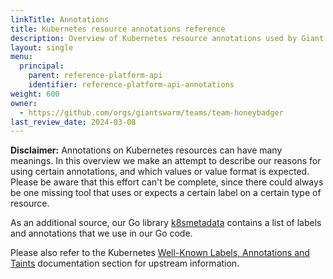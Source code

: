 ```yaml
---
linkTitle: Annotations
title: Kubernetes resource annotations reference
description: Overview of Kubernetes resource annotations used by Giant Swarm, and their meaning.
layout: single
menu:
  principal:
    parent: reference-platform-api
    identifier: reference-platform-api-annotations
weight: 600
owner:
  - https://github.com/orgs/giantswarm/teams/team-honeybadger
last_review_date: 2024-03-08
---
```


**Disclaimer:** Annotations on Kubernetes resources can have many meanings. In this overview we make an attempt to describe our reasons for using certain annotations, and which values or value format is expected. Please be aware that this effort can't be complete, since there could always be one missing tool that uses or expects a certain label on a certain type of resource.

As an additional source, our Go library [k8smetadata](https://github.com/giantswarm/k8smetadata) contains a list of labels and annotations that we use in our Go code.

Please also refer to the Kubernetes [Well-Known Labels, Annotations and Taints](https://kubernetes.io/docs/reference/labels-annotations-taints/) documentation section for upstream information.
